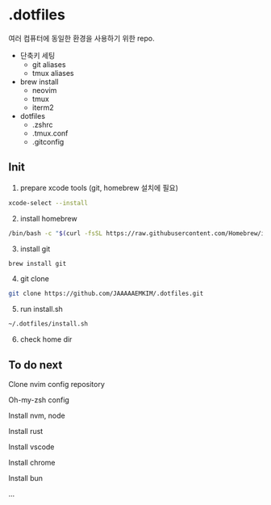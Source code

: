 # .dotfiles

여러 컴퓨터에 동일한 환경을 사용하기 위한 repo.

- 단축키 세팅
  - git aliases
  - tmux aliases
- brew install
  - neovim
  - tmux
  - iterm2
- dotfiles
  - .zshrc
  - .tmux.conf
  - .gitconfig

## Init

1. prepare xcode tools (git, homebrew 설치에 필요)

```sh
xcode-select --install
```

2. install homebrew

```sh
/bin/bash -c "$(curl -fsSL https://raw.githubusercontent.com/Homebrew/install/HEAD/install.sh)"
```

3. install git

```sh
brew install git
```

4. git clone

```sh
git clone https://github.com/JAAAAAEMKIM/.dotfiles.git
```

5. run install.sh

```sh
~/.dotfiles/install.sh
```

6. check home dir

## To do next

Clone nvim config repository

Oh-my-zsh config

Install nvm, node

Install rust

Install vscode

Install chrome

Install bun

...
